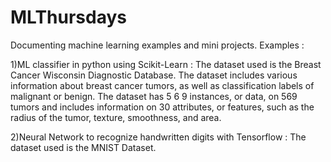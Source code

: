 # MLThursdays
Documenting machine learning examples and mini projects. 
Examples : 

1)ML classifier in python using Scikit-Learn : 
The dataset used is the Breast Cancer Wisconsin Diagnostic Database. The dataset includes various information about breast cancer tumors, as well as classification labels of malignant or benign. The dataset has 5 6 9 instances, or data, on 569 tumors and includes information on 30 attributes, or features, such as the radius of the tumor, texture, smoothness, and area.

2)Neural Network to recognize handwritten digits with Tensorflow : 
The dataset used is the MNIST Dataset.
